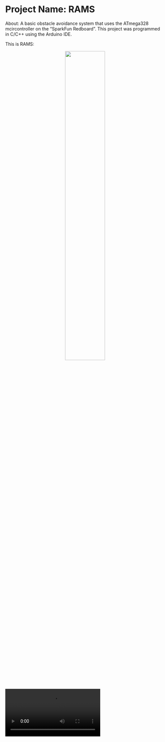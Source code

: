 # Project Name: RAMS
About: A basic obstacle avoidance system that uses the ATmega328 mcircontroller on the “SparkFun Redboard”. This project was programmed in C/C++ using the Arduino IDE.

This is RAMS: 
<br />
<p align="center">
<img src="https://user-images.githubusercontent.com/82693292/152702500-210ea833-a2d9-4a7c-b7a3-52329b781607.jpg" width=50%>
</p>
<br />

<p align="center">
</p>
<br />

 <video src='https://user-images.githubusercontent.com/82693292/152702599-05d531be-b84d-48bf-9f83-1cf1f1ef376c.MOV'> 
